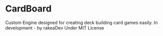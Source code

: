 # CardBoard
Custom Engine designed for creating deck building card games easily.
In development - by rakeaDev
Under MIT License

